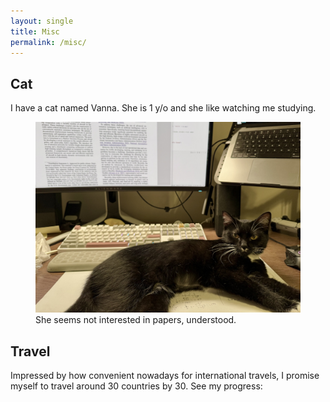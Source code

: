 ```yaml
---
layout: single
title: Misc
permalink: /misc/
---
```


## Cat
I have a cat named Vanna. She is 1 y/o and she like watching me studying.
<figure>
  <img src="/assets/images/vanna.jpg" alt="My cat">
  <figcaption>She seems not interested in papers, understood.</figcaption>
</figure>

## Travel
Impressed by how convenient nowadays for international travels, I promise myself to travel around 30 countries by 30. See my progress:

<!-- VisitedPlaces.com code -->
<script>
// VisitedPlaces.com code
var visitedplaces_config = {
  "map": "world",
  "projection": "geoEquirectangular",
  "theme": "dark-yellow",
  "water": 1,
  "graticule": 0,
  "names": 0,
  "duration": 2000,
  "slider": 0,
  "autoplay": 0,
  "autozoom": "none",
  "data": [
    {
      "places": [
        "US",
        "CA",
        "MX",
        "PE",
        "CL",
        "ES",
        "PT",
        "CN",
        "TW",
        "JP",
        "TH",
        "MY"
      ],
      "colors": {
        "US": "daaa44"
      }
    }
  ],
  "home": "US"
};
</script>
<div id="chartdiv" style="width: 600px; height: 315px;">
<script src="https://www.visitedplaces.com/js/common.js"></script>
<script src="https://www.visitedplaces.com/js/viewer.js"></script>
<!-- end: VisitedPlaces.com code -->
